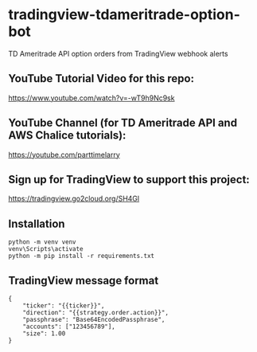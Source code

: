 # tradingview-tdameritrade-option-bot

TD Ameritrade API option orders from TradingView webhook alerts

## YouTube Tutorial Video for this repo:

https://www.youtube.com/watch?v=-wT9h9Nc9sk

## YouTube Channel (for TD Ameritrade API and AWS Chalice tutorials):

https://youtube.com/parttimelarry

## Sign up for TradingView to support this project:

https://tradingview.go2cloud.org/SH4Gl

## Installation

```
python -m venv venv
venv\Scripts\activate
python -m pip install -r requirements.txt
```

## TradingView message format

```
{
    "ticker": "{{ticker}}",
    "direction": "{{strategy.order.action}}",
    "passphrase": "Base64EncodedPassphrase",
    "accounts": ["123456789"],
    "size": 1.00
}
```
